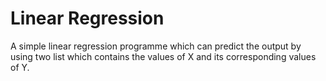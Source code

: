 # Linear Regression
A simple linear regression programme which can predict the output by using two list which contains the values of X and its corresponding values of Y.
